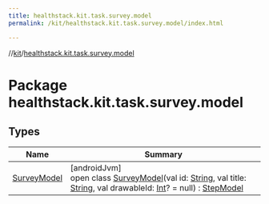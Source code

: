 ```yaml
---
title: healthstack.kit.task.survey.model
permalink: /kit/healthstack.kit.task.survey.model/index.html

---
```

//[kit](/kit.html)/[healthstack.kit.task.survey.model](index.html)



# Package healthstack.kit.task.survey.model



## Types


| Name | Summary |
|---|---|
| [SurveyModel](-survey-model/index.html) | [androidJvm]<br>open class [SurveyModel](-survey-model/index.html)(val id: [String](https://kotlinlang.org/api/latest/jvm/stdlib/kotlin/-string/index.html), val title: [String](https://kotlinlang.org/api/latest/jvm/stdlib/kotlin/-string/index.html), val drawableId: [Int](https://kotlinlang.org/api/latest/jvm/stdlib/kotlin/-int/index.html)? = null) : [StepModel](../healthstack.kit.task.base/-step-model/index.html) |

